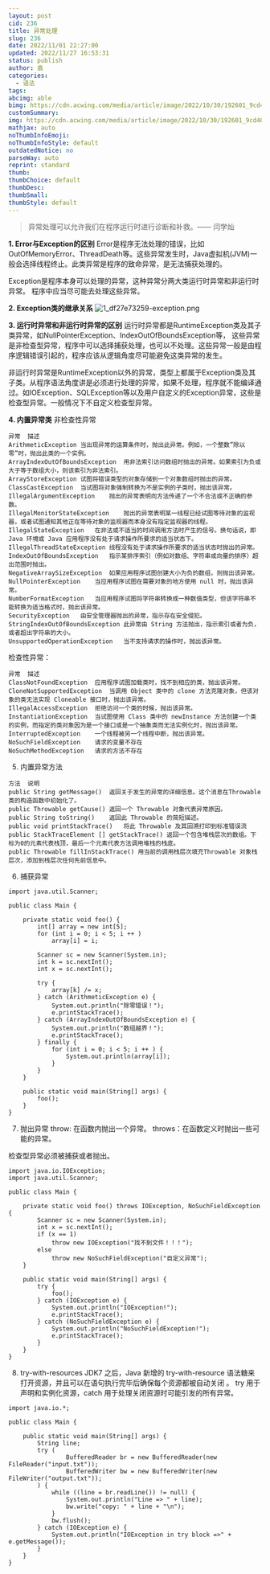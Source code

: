 ```yaml
---
layout: post
cid: 236
title: 异常处理
slug: 236
date: 2022/11/01 22:27:00
updated: 2022/11/27 16:53:31
status: publish
author: 翕
categories: 
  - 语法
tags: 
abcimg: able
bimg: https://cdn.acwing.com/media/article/image/2022/10/30/192601_9cd40b9058-Java.jfif
customSummary: 
img: https://cdn.acwing.com/media/article/image/2022/10/30/192601_9cd40b9058-Java.jfif
mathjax: auto
noThumbInfoEmoji: 
noThumbInfoStyle: default
outdatedNotice: no
parseWay: auto
reprint: standard
thumb: 
thumbChoice: default
thumbDesc: 
thumbSmall: 
thumbStyle: default
---
```



>异常处理可以允许我们在程序运行时进行诊断和补救。—— 闫学灿

**1. Error与Exception的区别**
Error是程序无法处理的错误，比如OutOfMemoryError、ThreadDeath等。这些异常发生时，Java虚拟机(JVM)一般会选择线程终止。此类异常是程序的致命异常，是无法捕获处理的。

Exception是程序本身可以处理的异常，这种异常分两大类运行时异常和非运行时异常。 程序中应当尽可能去处理这些异常。

**2. Exception类的继承关系**
![1_df27e73259-exception.png][1]


**3. 运行时异常和非运行时异常的区别**
运行时异常都是RuntimeException类及其子类异常，如NullPointerException、IndexOutOfBoundsException等， 这些异常是非检查型异常，程序中可以选择捕获处理，也可以不处理。这些异常一般是由程序逻辑错误引起的，程序应该从逻辑角度尽可能避免这类异常的发生。

非运行时异常是RuntimeException以外的异常，类型上都属于Exception类及其子类。从程序语法角度讲是必须进行处理的异常，如果不处理，程序就不能编译通过。如IOException、SQLException等以及用户自定义的Exception异常，这些是检查型异常。一般情况下不自定义检查型异常。

**4. 内置异常类**
非检查性异常
```
异常	描述
ArithmeticException	当出现异常的运算条件时，抛出此异常。例如，一个整数”除以零”时，抛出此类的一个实例。
ArrayIndexOutOfBoundsException	用非法索引访问数组时抛出的异常。如果索引为负或大于等于数组大小，则该索引为非法索引。
ArrayStoreException	试图将错误类型的对象存储到一个对象数组时抛出的异常。
ClassCastException	当试图将对象强制转换为不是实例的子类时，抛出该异常。
IllegalArgumentException	抛出的异常表明向方法传递了一个不合法或不正确的参数。
IllegalMonitorStateException	抛出的异常表明某一线程已经试图等待对象的监视器，或者试图通知其他正在等待对象的监视器而本身没有指定监视器的线程。
IllegalStateException	在非法或不适当的时间调用方法时产生的信号。换句话说，即 Java 环境或 Java 应用程序没有处于请求操作所要求的适当状态下。
IllegalThreadStateException	线程没有处于请求操作所要求的适当状态时抛出的异常。
IndexOutOfBoundsException	指示某排序索引（例如对数组、字符串或向量的排序）超出范围时抛出。
NegativeArraySizeException	如果应用程序试图创建大小为负的数组，则抛出该异常。
NullPointerException	当应用程序试图在需要对象的地方使用 null 时，抛出该异常。
NumberFormatException	当应用程序试图将字符串转换成一种数值类型，但该字符串不能转换为适当格式时，抛出该异常。
SecurityException	由安全管理器抛出的异常，指示存在安全侵犯。
StringIndexOutOfBoundsException	此异常由 String 方法抛出，指示索引或者为负，或者超出字符串的大小。
UnsupportedOperationException	当不支持请求的操作时，抛出该异常。
```
检查性异常：
```
异常	描述
ClassNotFoundException	应用程序试图加载类时，找不到相应的类，抛出该异常。
CloneNotSupportedException	当调用 Object 类中的 clone 方法克隆对象，但该对象的类无法实现 Cloneable 接口时，抛出该异常。
IllegalAccessException	拒绝访问一个类的时候，抛出该异常。
InstantiationException	当试图使用 Class 类中的 newInstance 方法创建一个类的实例，而指定的类对象因为是一个接口或是一个抽象类而无法实例化时，抛出该异常。
InterruptedException	一个线程被另一个线程中断，抛出该异常。
NoSuchFieldException	请求的变量不存在
NoSuchMethodException	请求的方法不存在
```
5. 内置异常方法
```
方法	说明
public String getMessage()	返回关于发生的异常的详细信息。这个消息在Throwable 类的构造函数中初始化了。
public Throwable getCause()	返回一个 Throwable 对象代表异常原因。
public String toString()	返回此 Throwable 的简短描述。
public void printStackTrace()	将此 Throwable 及其回溯打印到标准错误流
public StackTraceElement [] getStackTrace()	返回一个包含堆栈层次的数组。下标为0的元素代表栈顶，最后一个元素代表方法调用堆栈的栈底。
public Throwable fillInStackTrace()	用当前的调用栈层次填充Throwable 对象栈层次，添加到栈层次任何先前信息中。
```
6. 捕获异常
```
import java.util.Scanner;

public class Main {

    private static void foo() {
        int[] array = new int[5];
        for (int i = 0; i < 5; i ++ )
            array[i] = i;

        Scanner sc = new Scanner(System.in);
        int k = sc.nextInt();
        int x = sc.nextInt();

        try {
            array[k] /= x;
        } catch (ArithmeticException e) {
            System.out.println("除零错误！");
            e.printStackTrace();
        } catch (ArrayIndexOutOfBoundsException e) {
            System.out.println("数组越界！");
            e.printStackTrace();
        } finally {
            for (int i = 0; i < 5; i ++ ) {
                System.out.println(array[i]);
            }
        }
    }

    public static void main(String[] args) {
        foo();
    }
}
```
7. 抛出异常
throw: 在函数内抛出一个异常。
throws：在函数定义时抛出一些可能的异常。

检查型异常必须被捕获或者抛出。
```
import java.io.IOException;
import java.util.Scanner;

public class Main {

    private static void foo() throws IOException, NoSuchFieldException {
        Scanner sc = new Scanner(System.in);
        int x = sc.nextInt();
        if (x == 1)
            throw new IOException("找不到文件！！！");
        else
            throw new NoSuchFieldException("自定义异常");
    }

    public static void main(String[] args) {
        try {
            foo();
        } catch (IOException e) {
            System.out.println("IOException!");
            e.printStackTrace();
        } catch (NoSuchFieldException e) {
            System.out.println("NoSuchFieldException!");
            e.printStackTrace();
        }
    }
}
```
8. try-with-resources
JDK7 之后，Java 新增的 try-with-resource 语法糖来打开资源，并且可以在语句执行完毕后确保每个资源都被自动关闭 。
try 用于声明和实例化资源，catch 用于处理关闭资源时可能引发的所有异常。
```
import java.io.*;

public class Main {

    public static void main(String[] args) {
        String line;
        try (
                BufferedReader br = new BufferedReader(new FileReader("input.txt"));
                BufferedWriter bw = new BufferedWriter(new FileWriter("output.txt"));
        ) {
            while ((line = br.readLine()) != null) {
                System.out.println("Line => " + line);
                bw.write("copy: " + line + "\n");
            }
            bw.flush();
        } catch (IOException e) {
            System.out.println("IOException in try block =>" + e.getMessage());
        }
    }
}
```

  [1]: http://124.221.199.172/usr/uploads/2022/11/2917743056.png